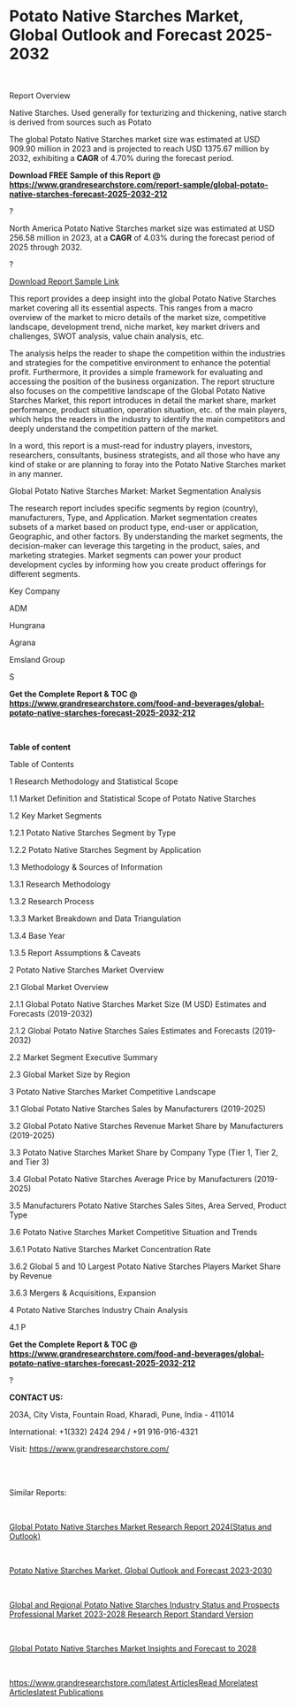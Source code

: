 <h1>Potato Native Starches Market, Global Outlook and Forecast 2025-2032</h1><br/><p>Report Overview</p>
 
 
 
 <p>Native Starches. Used generally for texturizing and thickening, native starch is derived from sources such as Potato</p>
 
 
 
 <p>The global Potato Native Starches market size was estimated at USD 909.90 million in 2023 and is projected to reach USD 1375.67 million by 2032, exhibiting a <strong>CAGR</strong> of 4.70% during the forecast period.</p>
 
 
 
 <div><b>Download FREE Sample of this Report @ <a href="https://www.grandresearchstore.com/report-sample/global-potato-native-starches-forecast-2025-2032-212">https://www.grandresearchstore.com/report-sample/global-potato-native-starches-forecast-2025-2032-212</a></b></div>
 
 
 
 <p>? </p>
 
 
 
 <p>North America Potato Native Starches market size was estimated at USD 256.58 million in 2023, at a <strong>CAGR</strong> of 4.03% during the forecast period of 2025 through 2032.</p>
 
 
 
 <p>? </p>
 
 
 
 <p><a href="https://www.grandresearchstore.com/mr-admin/report-sample/global-potato-native-starches-forecast-2025-2032-212">Download Report Sample Link</a></p>
 
 
 
 <p>This report provides a deep insight into the global Potato Native Starches market covering all its essential aspects. This ranges from a macro overview of the market to micro details of the market size, competitive landscape, development trend, niche market, key market drivers and challenges, SWOT analysis, value chain analysis, etc.</p>
 
 
 
 <p>The analysis helps the reader to shape the competition within the industries and strategies for the competitive environment to enhance the potential profit. Furthermore, it provides a simple framework for evaluating and accessing the position of the business organization. The report structure also focuses on the competitive landscape of the Global Potato Native Starches Market, this report introduces in detail the market share, market performance, product situation, operation situation, etc. of the main players, which helps the readers in the industry to identify the main competitors and deeply understand the competition pattern of the market.</p>
 
 
 
 <p>In a word, this report is a must-read for industry players, investors, researchers, consultants, business strategists, and all those who have any kind of stake or are planning to foray into the Potato Native Starches market in any manner.</p>
 
 
 
 <p>Global Potato Native Starches Market: Market Segmentation Analysis</p>
 
 
 
 <p>The research report includes specific segments by region (country), manufacturers, Type, and Application. Market segmentation creates subsets of a market based on product type, end-user or application, Geographic, and other factors. By understanding the market segments, the decision-maker can leverage this targeting in the product, sales, and marketing strategies. Market segments can power your product development cycles by informing how you create product offerings for different segments.</p>
 
 
 
 <p>Key Company</p>
 
 
 
 <p>ADM</p>
 
 
 
 <p>Hungrana</p>
 
 
 
 <p>Agrana</p>
 
 
 
 <p>Emsland Group</p>
 
 
 
 <p>S</p>
 
 
 
 <div><b>Get the Complete Report & TOC @ <a href="https://www.grandresearchstore.com/food-and-beverages/global-potato-native-starches-forecast-2025-2032-212">https://www.grandresearchstore.com/food-and-beverages/global-potato-native-starches-forecast-2025-2032-212</a></b></div>
 
 
 
 <p><br />
 
 <b>Table of content</b></p>
 
 
 
 <p>Table of Contents<br />
 
 1 Research Methodology and Statistical Scope<br />
 
 1.1 Market Definition and Statistical Scope of Potato Native Starches<br />
 
 1.2 Key Market Segments<br />
 
 1.2.1 Potato Native Starches Segment by Type<br />
 
 1.2.2 Potato Native Starches Segment by Application<br />
 
 1.3 Methodology & Sources of Information<br />
 
 1.3.1 Research Methodology<br />
 
 1.3.2 Research Process<br />
 
 1.3.3 Market Breakdown and Data Triangulation<br />
 
 1.3.4 Base Year<br />
 
 1.3.5 Report Assumptions & Caveats<br />
 
 2 Potato Native Starches Market Overview<br />
 
 2.1 Global Market Overview<br />
 
 2.1.1 Global Potato Native Starches Market Size (M USD) Estimates and Forecasts (2019-2032)<br />
 
 2.1.2 Global Potato Native Starches Sales Estimates and Forecasts (2019-2032)<br />
 
 2.2 Market Segment Executive Summary<br />
 
 2.3 Global Market Size by Region<br />
 
 3 Potato Native Starches Market Competitive Landscape<br />
 
 3.1 Global Potato Native Starches Sales by Manufacturers (2019-2025)<br />
 
 3.2 Global Potato Native Starches Revenue Market Share by Manufacturers (2019-2025)<br />
 
 3.3 Potato Native Starches Market Share by Company Type (Tier 1, Tier 2, and Tier 3)<br />
 
 3.4 Global Potato Native Starches Average Price by Manufacturers (2019-2025)<br />
 
 3.5 Manufacturers Potato Native Starches Sales Sites, Area Served, Product Type<br />
 
 3.6 Potato Native Starches Market Competitive Situation and Trends<br />
 
 3.6.1 Potato Native Starches Market Concentration Rate<br />
 
 3.6.2 Global 5 and 10 Largest Potato Native Starches Players Market Share by Revenue<br />
 
 3.6.3 Mergers & Acquisitions, Expansion<br />
 
 4 Potato Native Starches Industry Chain Analysis<br />
 
 4.1 P</p>
 
 
 
 <div><b>Get the Complete Report & TOC @ <a href="https://www.grandresearchstore.com/food-and-beverages/global-potato-native-starches-forecast-2025-2032-212">https://www.grandresearchstore.com/food-and-beverages/global-potato-native-starches-forecast-2025-2032-212</a></b></div>
 
 
 
 <p>? </p>
 
 
 
 <p><b>CONTACT US:</b><br />
 
 203A, City Vista, Fountain Road, Kharadi, Pune, India - 411014<br />
 
 International: +1(332) 2424 294 / +91 916-916-4321<br />
 
 Visit: <a href="https://www.grandresearchstore.com/">https://www.grandresearchstore.com/</a><br />
 
 <br />
 
 <br />
 
 Similar Reports:<br />
 
 <br />
 
 <a href="https://www.grandresearchstore.com/food-and-beverages/global-potato-native-starches-2024-580">Global Potato Native Starches Market Research Report 2024(Status and Outlook)</a><br />
 
 <br />
 
 <a href="https://www.grandresearchstore.com/food-and-beverages/global-potato-native-starches-forecast-2023-2030-326">Potato Native Starches Market, Global Outlook and Forecast 2023-2030</a><br />
 
 <br />
 
 <a href="https://www.grandresearchstore.com/food-and-beverages/global-regional-potato-native-starches-2023-2028-596">Global and Regional Potato Native Starches Industry Status and Prospects Professional Market 2023-2028 Research Report Standard Version</a><br />
 
 <br />
 
 <a href="https://www.grandresearchstore.com/food-and-beverages/global-potato-native-starches-2028-205">Global Potato Native Starches Market Insights and Forecast to 2028</a><br />
 
 <br />
 
 <a href="https://gyeongbokgung.com">https://www.grandresearchstore.com/</a><a href="https://hallyeomaritime.com">latest Articles</a><a href="https://jingwansa.com">Read More</a><a href="https://nguoiviet.jp/">latest Articles</a><a href="https://www.intelmarketresearch.com/">latest Publications</a></p>